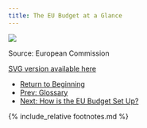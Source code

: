 ```yaml
---
title: The EU Budget at a Glance
---
```


![](../img/image07.png)

Source: European Commission

[SVG version available here](https://drive.google.com/open?id=0BxUOTiQczyxHY2ZBV0daZ1huMnc&authuser=0) 

- [Return to Beginning](../)
- [Prev: Glossary](../glossary/)
- [Next: How is the EU Budget Set Up?](../budget/)

{% include_relative footnotes.md %}
